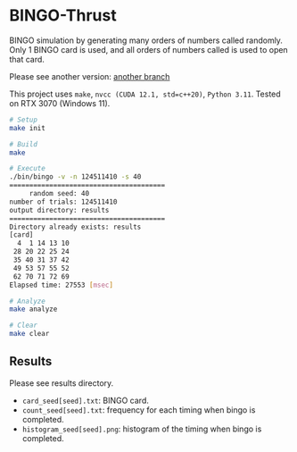 # BINGO-Thrust

BINGO simulation by generating many orders of numbers called randomly. Only 1 BINGO card is used, and all orders of numbers called is used to open that card.

Please see another version: [another branch](https://github.com/Yuki-Imajuku/BINGO-Thrust/tree/1-number-many-cards)

This project uses `make`, `nvcc (CUDA 12.1, std=c++20)`, `Python 3.11`.
Tested on RTX 3070 (Windows 11).

```sh
# Setup
make init

# Build
make

# Execute
./bin/bingo -v -n 124511410 -s 40
=======================================
     random seed: 40
number of trials: 124511410
output directory: results
=======================================
Directory already exists: results
[card]
  4  1 14 13 10
 28 20 22 25 24
 35 40 31 37 42
 49 53 57 55 52
 62 70 71 72 69
Elapsed time: 27553 [msec]

# Analyze
make analyze

# Clear
make clear
```


## Results
Please see results directory.

- `card_seed[seed].txt`: BINGO card.
- `count_seed[seed].txt`: frequency for each timing when bingo is completed.
- `histogram_seed[seed].png`: histogram of the timing when bingo is completed.

